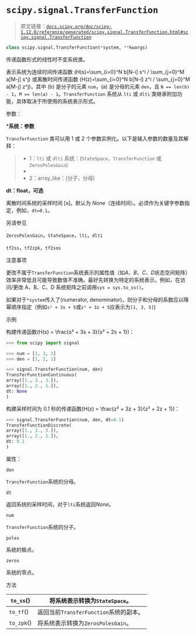 # `scipy.signal.TransferFunction`

> 原文链接：[`docs.scipy.org/doc/scipy-1.12.0/reference/generated/scipy.signal.TransferFunction.html#scipy.signal.TransferFunction`](https://docs.scipy.org/doc/scipy-1.12.0/reference/generated/scipy.signal.TransferFunction.html#scipy.signal.TransferFunction)

```py
class scipy.signal.TransferFunction(*system, **kwargs)
```

传递函数形式的线性时不变系统类。

表示系统为连续时间传递函数 \(H(s)=\sum_{i=0}^N b[N-i] s^i / \sum_{j=0}^M a[M-j] s^j\) 或离散时间传递函数 \(H(z)=\sum_{i=0}^N b[N-i] z^i / \sum_{j=0}^M a[M-j] z^j\)，其中 \(b\) 是分子的元素 `num`，\(a\) 是分母的元素 `den`，且 `N == len(b) - 1`，`M == len(a) - 1`。`TransferFunction` 系统从 `lti` 或 `dlti` 类继承附加功能，具体取决于所使用的系统表示形式。

参数：

***系统：参数**

`TransferFunction` 类可以用 1 或 2 个参数实例化。以下是输入参数的数量及其解释：

> +   1：`lti` 或 `dlti` 系统：(`StateSpace`，`TransferFunction` 或 `ZerosPolesGain`)
> +   
> +   2：array_like：(分子，分母)

**dt：float，可选**

离散时间系统的采样时间 [s]。默认为 *None*（连续时间）。必须作为关键字参数指定，例如，`dt=0.1`。

另请参见

`ZerosPolesGain`，`StateSpace`，`lti`，`dlti`

`tf2ss`，`tf2zpk`，`tf2sos`

注意事项

更改不属于`TransferFunction`系统表示的属性值（如*A*、*B*、*C*、*D*状态空间矩阵）效率非常低且可能导致数值不准确。最好先转换为特定的系统表示。例如，在访问/更改 A、B、C、D 系统矩阵之前调用`sys = sys.to_ss()`。

如果对于`*system`传入了(numerator, denominator)，则分子和分母的系数应以降幂顺序指定（例如`s² + 3s + 5`或`z² + 3z + 5`应表示为`[1, 3, 5]`)

示例

构建传递函数\(H(s) = \frac{s² + 3s + 3}{s² + 2s + 1}\)：

```py
>>> from scipy import signal 
```

```py
>>> num = [1, 3, 3]
>>> den = [1, 2, 1] 
```

```py
>>> signal.TransferFunction(num, den)
TransferFunctionContinuous(
array([1., 3., 3.]),
array([1., 2., 1.]),
dt: None
) 
```

构建采样时间为 0.1 秒的传递函数\(H(z) = \frac{z² + 3z + 3}{z² + 2z + 1}\)：

```py
>>> signal.TransferFunction(num, den, dt=0.1)
TransferFunctionDiscrete(
array([1., 3., 3.]),
array([1., 2., 1.]),
dt: 0.1
) 
```

属性：

`den`

`TransferFunction`系统的分母。

`dt`

返回系统的采样时间，对于`lti`系统返回*None*。

`num`

`TransferFunction`系统的分子。

`poles`

系统的极点。

`zeros`

系统的零点。

方法

| `to_ss`() | 将系统表示转换为`StateSpace`。 |
| --- | --- |
| `to_tf`() | 返回当前`TransferFunction`系统的副本。 |
| `to_zpk`() | 将系统表示转换为`ZerosPolesGain`。 |
